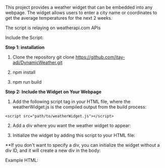This project provides a weather widget that can be embedded into any webpage. The widget allows users to enter a city name or coordinates to get the average temperatures for the next 2 weeks.

The script is relaying on weatherapi.com APIs

Include the Script:

**Step 1: installation**
1. Clone the repository 
    git clone https://github.com/itay-adi/DynamicWeather.git

2. npm install

3. npm run build

**Step 2: Include the Widget on Your Webpage**
1. Add the following script tag in your HTML file, where the weatherWidget.js is the compiled output from the build process:
```
<script src="path/to/weatherWidget.js"></script>
```

2. Add a div where you want the weather widget to appear:
<div id="weatherDiv"></div>

3. Initialize the widget by adding this script to your HTML file:
<script>
    window.initializeWeatherWidget('weatherDiv');
</script>

**If you don't want to specify a div, you can initialize the widget without a div ID, and it will create a new div in the body:
<script>
    window.initializeWeatherWidget();
</script>

Example HTML:

<!DOCTYPE html>
<html lang="en">
<head>
    <meta charset="UTF-8">
    <meta name="viewport" content="width=device-width, initial-scale=1.0">
    <title>Weather Widget</title>
</head>
<body>
    <div id="weatherDiv"></div>
    <!-- Include the compiled JavaScript file -->
    <script src="path/to/dist/weatherWidget.js"></script>
    <script>
        // Initialize the weather widget with the predefined div ID
        window.initializeWeatherWidget('weatherDiv')
    </script>
</body>
</html>
